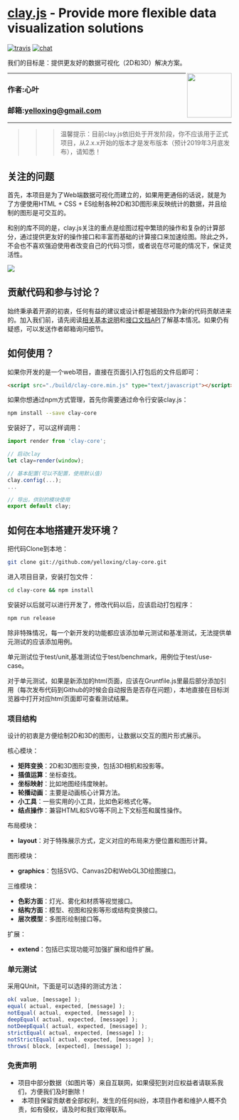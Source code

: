 [clay.js](https://yelloxing.github.io/clay-core/doc/) - Provide more flexible data visualization solutions
==================================================

[![travis](https://www.travis-ci.org/yelloxing/clay-core.svg?branch=master)](https://www.travis-ci.org/yelloxing/clay)
[![chat](https://github.com/yelloxing/clay-core/blob/master/data/chat.svg)](https://github.com/yelloxing/clay-core/issues)

我们的目标是：提供更友好的数据可视化（2D和3D）解决方案。

<img align="right" height="100" src="https://github.com/yelloxing/clay-core/blob/master/clay.png">

****
### 作者:心叶
### 邮箱:yelloxing@gmail.com
****

>>> 温馨提示：目前clay.js依旧处于开发阶段，你不应该用于正式项目，从2.x.x开始的版本才是发布版本（预计2019年3月底发布），请知悉！

关注的问题
--------------------------------------
首先，本项目是为了Web端数据可视化而建立的，如果用更通俗的话说，就是为了方便使用HTML + CSS + ES绘制各种2D和3D图形来反映统计的数据，并且绘制的图形是可交互的。

和别的库不同的是，clay.js关注的重点是绘图过程中繁琐的操作和复杂的计算部分，通过提供更友好的操作接口和丰富而基础的计算接口来加速绘图。除此之外，不会也不喜欢强迫使用者改变自己的代码习惯，或者说在尽可能的情况下，保证灵活性。

[![](https://github.com/yelloxing/clay-core/blob/master/doc/images/clay-readme.jpg)](https://yelloxing.github.io/clay/doc/)

贡献代码和参与讨论？
--------------------------------------
始终秉承着开源的初衷，任何有益的建议或设计都是被鼓励作为新的代码贡献进来的。加入我们前，请先阅读[相关基本说明](https://github.com/yelloxing/clay-core/blob/master/.github/CONTRIBUTING.md)和[接口文档API](https://yelloxing.github.io/clay-core/doc)了解基本情况。如果仍有疑惑，可以发送作者邮箱询问细节。

如何使用？
--------------------------------------
如果你开发的是一个web项目，直接在页面引入打包后的文件后即可：

```html
<script src="./build/clay-core.min.js" type="text/javascript"></script>
```

如果你想通过npm方式管理，首先你需要通过命令行安装clay.js：

```bash
npm install --save clay-core
```

安装好了，可以这样调用：

```js
import render from 'clay-core';

// 启动clay
let clay=render(window);

// 基本配置(可以不配置，使用默认值)
clay.config(...);
...

// 导出，供别的模块使用
export default clay;
```

如何在本地搭建开发环境？
--------------------------------------

把代码Clone到本地：

```bash
git clone git://github.com/yelloxing/clay-core.git
```

进入项目目录，安装打包文件：

```bash
cd clay-core && npm install
```

安装好以后就可以进行开发了，修改代码以后，应该启动打包程序：

```bash
npm run release
```

除非特殊情况，每一个新开发的功能都应该添加单元测试和基准测试，无法提供单元测试的应该添加用例。

单元测试位于test/unit,基准测试位于test/benchmark，用例位于test/use-case。

对于单元测试，如果是新添加的html页面，应该在Gruntfile.js里最后部分添加引用（每次发布代码到Github的时候会自动报告是否存在问题），本地直接在目标浏览器中打开对应html页面即可查看测试结果。

### 项目结构

设计的初衷是方便绘制2D和3D的图形，让数据以交互的图片形式展示。

核心模块：

- **矩阵变换**：2D和3D图形变换，包括3D相机和投影等。
- **插值运算**：坐标查找。
- **坐标映射**：比如地图经纬度映射。
- **轮播动画**：主要是动画核心计算方法。
- **小工具**：一些实用的小工具，比如色彩格式化等。
- **结点操作**：兼容HTML和SVG等不同上下文标签和属性操作。

布局模块：

- **layout**：对于特殊展示方式，定义对应的布局来方便位置和图形计算。

图形模块：

- **graphics**：包括SVG、Canvas2D和WebGL3D绘图接口。

三维模块：
- **色彩方面**：灯光、雾化和材质等视觉接口。
- **结构方面**：模型、视图和投影等形或结构变换接口。
- **层次模型**：多图形绘制接口等。

扩展：

- **extend**：包括已实现功能可加强扩展和组件扩展。

### 单元测试

采用QUnit，下面是可以选择的测试方法：

```js
ok( value, [message] );
equal( actual, expected, [message] );
notEqual( actual, expected, [message] );
deepEqual( actual, expected, [message] );
notDeepEqual( actual, expected, [message] );
strictEqual( actual, expected, [message] );
notStrictEqual( actual, expected, [message] );
throws( block, [expected], [message] );
```

### 免责声明

*   项目中部分数据（如图片等）来自互联网，如果侵犯到对应权益者请联系我们，方便我们及时删除！
*   本项目保留贡献者全部权利，发生的任何纠纷，本项目作者和维护人概不负责，如有侵权，请及时和我们取得联系。
